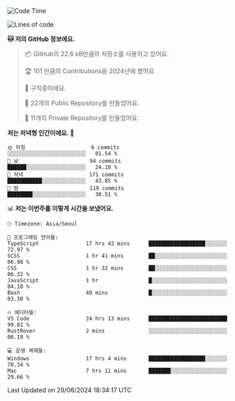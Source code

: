   <!--START_SECTION:waka-->
![Code Time](http://img.shields.io/badge/Code%20Time-696%20hrs%2047%20mins-blue)

![Lines of code](https://img.shields.io/badge/%EC%A0%80%EB%8A%94%20%EC%97%AC%ED%83%9C%EA%B9%8C%EC%A7%80%20-365.1%20thousand%20%EC%A4%84%EC%9D%98%20%EC%BD%94%EB%93%9C%EB%A5%BC%20%EC%9E%91%EC%84%B1%ED%96%88%EC%96%B4%EC%9A%94.-blue)

**🐱 저의 GitHub 정보에요.** 

> 📦 GitHub의 22.6 kB만큼의 저장소를 사용하고 있어요. 
 > 
> 🏆 101 만큼의 Contributions을 2024년에 했어요
 > 
> 💼 구직중이에요.
 > 
> 📜 22개의 Public Repository를 만들었어요. 
 > 
> 🔑 11개의 Private Repository를 만들었어요. 
 > 
**저는 저녁형 인간이에요. 🦉** 

```text
🌞 아침                     6 commits           ░░░░░░░░░░░░░░░░░░░░░░░░░   01.54 % 
🌆 낮　                     94 commits          ██████░░░░░░░░░░░░░░░░░░░   24.10 % 
🌃 저녁                     171 commits         ███████████░░░░░░░░░░░░░░   43.85 % 
🌙 밤　                     119 commits         ████████░░░░░░░░░░░░░░░░░   30.51 % 
```


📊 **저는 이번주를 이렇게 시간을 보냈어요.** 

```text
🕑︎ Timezone: Asia/Seoul

💬 프로그래밍 언어들: 
TypeScript               17 hrs 42 mins      ██████████████████░░░░░░░   72.97 % 
SCSS                     1 hr 41 mins        ██░░░░░░░░░░░░░░░░░░░░░░░   06.98 % 
CSS                      1 hr 32 mins        ██░░░░░░░░░░░░░░░░░░░░░░░   06.32 % 
JavaScript               1 hr                █░░░░░░░░░░░░░░░░░░░░░░░░   04.18 % 
Bash                     48 mins             █░░░░░░░░░░░░░░░░░░░░░░░░   03.30 % 

🔥 에디터들: 
VS Code                  24 hrs 13 mins      █████████████████████████   99.81 % 
RustRover                2 mins              ░░░░░░░░░░░░░░░░░░░░░░░░░   00.19 % 

💻 운영 체제들: 
Windows                  17 hrs 4 mins       ██████████████████░░░░░░░   70.34 % 
Mac                      7 hrs 11 mins       ███████░░░░░░░░░░░░░░░░░░   29.66 % 
```


 Last Updated on 29/06/2024 18:34:17 UTC
<!--END_SECTION:waka-->
